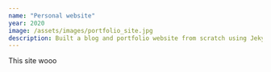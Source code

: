 ```yaml
---
name: "Personal website"
year: 2020
image: /assets/images/portfolio_site.jpg
description: Built a blog and portfolio website from scratch using Jekyll, a static site generator. It just happens to be this very site 🤯
---
```

This site wooo